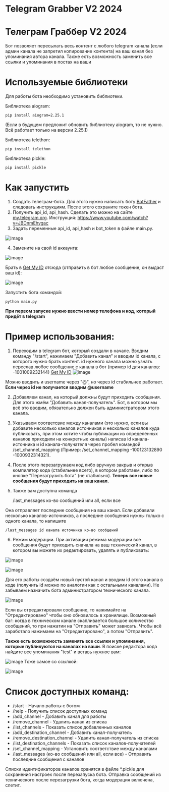 # Telegram Grabber V2 2024
# Телеграм Граббер V2 2024
Бот позволяет пересылать весь контент с любого telegram канала (если админ канала не запретил копирование контента) на ваш канал без упоминания автора канала. Также есть возможность заменить все ссылки и упоминания в постах на ваши


# Используемые библиотеки

Для работы бота необходимо установить библиотеки.

Библиотека aiogram:

    pip install aiogram=2.25.1
(Если в будущем предложит обновить библиотеку aiogram, то не нужно. Всё работает только на версии 2.25.1)

Библиотека telethon:   
 
    pip install telethon

Библиотека pickle:

    pip install pickle


# Как запустить

1. Создать телеграм-бота. Для этого нужно написать боту [BotFather](https://telegram.me/botfather) и следовать инструкциям. После этого сохраните токен бота.
2. Получить api_id, api_hash. Сделать это можно на сайте [my.telegram.org](https://my.telegram.org/auth). Инструкция: https://www.youtube.com/watch?v=JBDnmEhvgac
3. Задать переменные api_id, api_hash и bot_token в файле main.py.

![image](https://user-images.githubusercontent.com/91873172/236864151-bc15d37b-d1dc-4abf-bdf7-71c8268d4d3f.png)

4. Замените на свой id аккаунта:


![image](https://github.com/WALTERXO/telegram-grabber/assets/91873172/76fa8c23-f2c2-4890-a930-6141b4fbde77)

Брать в [Get My ID](https://t.me/getmyid_bot) отсюда (отправить в бот любое сообщение, он выдаст ваш id):

![image](https://github.com/WALTERXO/telegram-grabber/assets/91873172/10a83730-3708-47d7-a134-f700ef037c4d)

Запустить бота командой:

    python main.py

**При первом запуске нужно ввести номер телефона и код, который придёт в telegram**

# Пример использования:
1. Переходим в telegram бот, который создали в начале. Вводим команду "/start", нажимаем "Добавить канал" и вводим id канала, с которого нужно брать контент. 
id нужного канала можно узнать переслав любое сообщение с канала в бот (пример id для каналов: -1001009232144) [Get My ID](https://t.me/getmyid_bot)
![image](https://user-images.githubusercontent.com/91873172/236866756-06b5a78f-0b58-45f2-a238-ce6e40550b8a.png)

Можно вводить и username через "@", но через id стабильнее работает. **Если через id не получается вводим @username**

2. Добавляем канал, на который должны будут приходить сообщения. Для этого жмём "Добавить канал-получатель". Бот, в котором мы всё это вводим, обязательно должен быть администратором этого канала.
3. Указываем соответсвие между каналами (это нужно, если вы добавите несколько каналов источников и несколько каналов куда публиковать, при этом хотите чтобы публикации из определённых каналов приходили на конкретные каналы) написав id канала-источника и id канала-получателя через пробел командой /set_channel_mapping (Пример: /set_channel_mapping -100123132890 -1000932314321).
4. После этого перезагружаем код либо вручную закрыв и открыв компилятор кода (стабильнее всего), в котором работаем, либо по кнопке "Перезагрузить бота" (не стабильно). **Теперь все новые сообщения будут приходить на ваш канал.**
5. Также вам доступна команда

    /last_messages ко-во сообщений или all, если все
    
Она отправляет последние сообщения на ваш канал. Если добавили несколько каналов-источников, а последние сообщения нужны только с одного канала, то напишите

    /last_messages id канала источника ко-во сообщений

6. Режим модерации. При активации режима модерации все сообщения будут приходить сначала на ваш технический канал, в котором вы можете их редактировать, удалять и публиковать:

![image](https://github.com/WALTERXO/telegram-grabber/assets/91873172/cbdf1fb7-e5b0-4870-b01a-59a514785abd)


![image](https://github.com/WALTERXO/telegram-grabber/assets/91873172/da314d89-fc1f-4d48-885b-d801ed31df1c)

Для его работы создаём новый пустой канал и вводим id этого канала в коде (получить id можно по аналогии как с остальными каналами). Не забываем назначить бота администратором технического канала.

![image](https://github.com/WALTERXO/telegram-grabber/assets/91873172/a9ad67b1-2cc2-4967-9519-59a6e458588e)

Если вы отредактировали сообщение, то нажимайте на "Отредактировано" чтобы оно обновилось в хранилище. Возможный баг: когда в техническом канале скапливается большое количество сообщений, то при нажатии на "Отправить" может зависать. Чтобы всё заработало нажимаем на "Отредактировано", а потом "Отправить".

**Также есть возможность заменять все ссылки и упоминания, которые публикуются на каналах на ваши**. В поиске редактора кода найдите все упоминания "test" и вставь нужное вам:

![image](https://user-images.githubusercontent.com/91873172/236871594-5904f387-637a-4df4-894e-b54c3a6ab9a6.png)
Тоже самое со ссылкой:

![image](https://user-images.githubusercontent.com/91873172/236871955-47e04ae3-5db4-4f55-b2f6-f95f28b1c6e0.png)




# Список доступных команд:
* /start - Начало работы с ботом
* /help - Получить список доступных команд
* /add_channel - Добавить канал для работы
* /remove_channel - Удалить канал из списка
* /list_channels - Показать список добавленных каналов
* /add_destination_channel - Добавить канал-получатель
* /remove_destination_channel - Удалить канал-получатель из списка
* /list_destination_channels - Показать список каналов-получателей
* /set_channel_mapping - Установить соответствие между каналами
* /last_messages (ко-во сообщений или all, если все) - Отправить последние сообщения с каналов


Списки идентификаторов каналов хранятся в файле *.pickle для сохранения настроек после перезапуска бота. Отправка сообщений из технического после перезагрузки бота, когда модерация включена, слетит.



